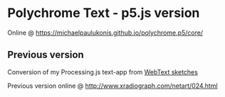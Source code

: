 # Polychrome Text - p5.js version
Online @ https://michaelpaulukonis.github.io/polychrome.p5/core/

## Previous version
Conversion of my Processing.js text-app from [WebText sketches](https://github.com/MichaelPaulukonis/WebText)

Previous version online @ http://www.xradiograph.com/netart/024.html

